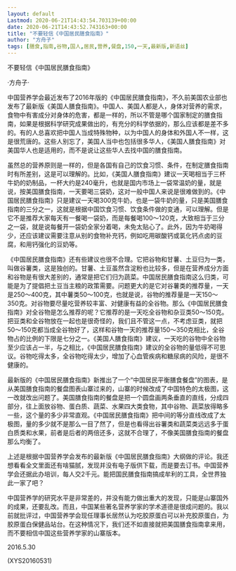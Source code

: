 ```yaml
---
layout: default
Lastmod: 2020-06-21T14:43:54.703139+00:00
date: 2020-06-21T14:43:52.743163+00:00
title: "不要轻信《中国居民膳食指南》"
author: "方舟子"
tags: [膳食,指南,谷物,国人,居民,营养,餐盘,150,一天,最新版,新语丝]
---
```


不要轻信《中国居民膳食指南》

·方舟子·

中国营养学会最近发布了2016年版的《中国居民膳食指南》，不久前美国农业部也发布了最新版《美国人膳食指南》。中国人、美国人都是人，身体对营养的需求，食物中有害成分对身体的危害，都是一样的，所以不管是哪个国家制定的膳食指南，如果是根据科学研究成果做出的，有充分的科学依据的，那么应该都是差不多的。有的人总喜欢把中国人当成特殊物种，以为中国人的身体和外国人不一样，这是很荒唐的。这些人别忘了，美国人当中也包括很多华人，《美国人膳食指南》对美国华人也是适用的，而不是说让这些华人去找中国的膳食指南。

虽然总的营养原则是一样的，但是各国有自己的饮食习惯、条件，在制定膳食指南时有所差别，这是可以理解的。比如，《美国人膳食指南》建议一天喝相当于三杯牛奶的奶制品，一杯大约是240毫升，也就是国内市场上一袋常温奶的量，就是说，按美国膳食指南，一天要喝三袋奶，这对一般中国人来说是很难做到的。《中国居民膳食指南》只是建议一天喝300克牛奶，也是一袋牛奶的量，只是美国膳食指南的三分之一，这就是根据中国饮食习惯、饮食条件做的变通，可以理解。但是它不是推荐大家每天有一餐喝一袋奶，而是每餐喝100～120克，大致相当于三分之一袋，就是说每餐开一袋奶全家分着喝，未免太贴心了。此外，因为牛奶喝得少，还应该建议需要注意从别的食物补充钙，例如吃用碳酸钙或氯化钙点卤的豆腐，和用钙强化的豆奶等。

《中国居民膳食指南》还有些建议也很不合理。它把谷物和甘薯、土豆归为一类，叫做谷薯类，这是独创的。甘薯、土豆虽然含淀粉也比较多，但是在营养成分方面和谷物是有很大差别的，通常是把它们归为蔬菜。中国居民膳食指南这么归类，可能是为了提倡把土豆当主粮的政策需要。问题更大的是它对谷薯类的推荐量，一天是250～400克，其中薯类50～100克，也就是说，谷物的推荐量是一天150～350克。对谷物要尽量吃营养较丰富、对健康有益的全谷物。那么《中国居民膳食指南》对全谷物是怎么推荐的呢？它推荐的是一天吃全谷物和杂豆类50～150克。把豆类和全谷物放在一起也是很奇怪的，我们且不管这一点，不考虑豆类，就把50～150克都当成全谷物好了，这样和谷物一天的推荐量150～350克相比，全谷物占的比例的下限是七分之一。《美国人膳食指南》建议，一天吃的谷物中全谷物至少应该占一半，与之相比，《中国居民膳食指南》建议的全谷物的量低得不可思议。谷物吃得太多，全谷物吃得太少，增加了心血管疾病和糖尿病的风险，是很不健康的。

最新版的《中国居民膳食指南》新推出了一个“中国居民平衡膳食餐盘”的图表，是从美国膳食指南的餐盘图表山寨过来的，山寨的时候改成了中国特色的太极图，这一改就改出问题了。美国膳食指南的餐盘是把一个圆盘画两条垂直的直线，分成四部分，往上面放谷物、蛋白质、蔬菜、水果四大类食物，其中谷物、蔬菜放得略多一些，这个量的多少非常直观。《中国居民膳食指南》把中间的等分直线改成了太极图，量的多少就不是那么一目了然了，但是也看得出谷薯类和蔬菜类远远多于蛋白质类和水果，前者是后者的两倍还多，这就不合理了，不像美国膳食指南的餐盘那么均衡了。

上述是根据中国营养学会发布的最新版《中国居民膳食指南》大纲做的评论。我还想看看全文里面还有啥猫腻，发现并没有电子版供下载，而是要去订书。中国营养学会还据此办培训，每人交2千元。能把国民膳食指南搞成牟利的工具，全世界独此一家了吧？

中国营养学的研究水平是非常差的，并没有能力做出重大的发现，只能是山寨国外的成果，还要乱改。而且，中国某些著名营养学家的学术道德是很成问题的。我以前就批评过，中国营养学会现任理事长居然认为吃胶原蛋白可以补充胶原蛋白，为胶原蛋白保健品站台。在这种情况下，我们还不如直接就把美国膳食指南拿来用，而不要相信中国这些营养学家的山寨版本。

2016.5.30

(XYS20160531)

